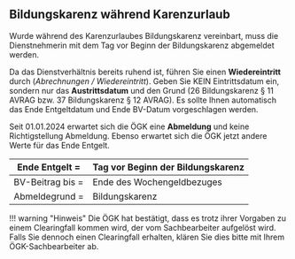 ## Bildungskarenz während Karenzurlaub

Wurde während des Karenzurlaubes Bildungskarenz vereinbart, muss die Dienstnehmerin mit dem Tag vor Beginn der Bildungskarenz abgemeldet werden.

Da das Dienstverhältnis bereits ruhend ist, führen Sie einen **Wiedereintritt** durch (*Abrechnungen / Wiedereintritt*). Geben Sie KEIN Eintrittsdatum ein, sondern nur das **Austrittsdatum** und den Grund (26 Bildungskarenz § 11 AVRAG bzw. 37 Bildungskarenz § 12 AVRAG). Es sollte Ihnen automatisch das Ende Entgeltdatum und Ende BV-Datum vorgeschlagen werden.

Seit 01.01.2024 erwartet sich die ÖGK eine **Abmeldung** und keine Richtigstellung Abmeldung. Ebenso erwartet sich die ÖGK jetzt andere Werte für das Ende Entgelt.

| Ende Entgelt =   | Tag vor Beginn der Bildungskarenz |
| ---------------- | --------------------------------- |
| BV-Beitrag bis = | Ende des Wochengeldbezuges        |
| Abmeldegrund =   | Bildungskarenz                    |

!!! warning "Hinweis"
    Die ÖGK hat bestätigt, dass es trotz ihrer Vorgaben zu einem Clearingfall kommen wird, der vom Sachbearbeiter aufgelöst wird. Falls Sie dennoch einen Clearingfall erhalten, klären Sie dies bitte mit Ihrem ÖGK-Sachbearbeiter ab.